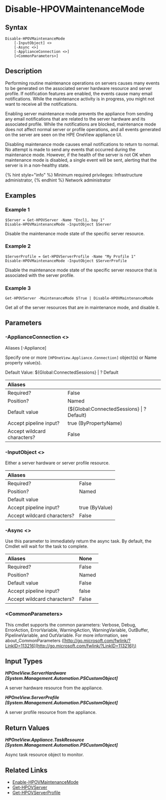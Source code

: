 ﻿---
description: Disable compute resource into maintenance mode.
---

# Disable-HPOVMaintenanceMode

## Syntax

```text
Disable-HPOVMaintenanceMode
    [-InputObject] <>
    [-Async <>]
    [-ApplianceConnection <>]
    [<CommonParameters>]
```

## Description

Performing routine maintenance operations on servers causes many events to be generated on the associated server hardware resource and server profile. If notification features are enabled, the events cause many email notifications. While the maintenance activity is in progress, you might not want to receive all the notifications.

Enabling server maintenance mode prevents the appliance from sending any email notifications that are related to the server hardware and its associated profile. While the notifications are blocked, maintenance mode does not affect normal server or profile operations, and all events generated on the server are seen on the HPE OneView appliance UI.

Disabling maintenance mode causes email notifications to return to normal. No attempt is made to send any events that occurred during the maintenance mode. However, if the health of the server is not OK when maintenance mode is disabled, a single event will be sent, alerting that the server is in a non-healthy state.

{% hint style="info" %}
Minimum required privileges: Infrastructure administrator,
{% endhint %}
 Network administrator
## Examples

###  Example 1 

```text
$Server = Get-HPOVServer -Name "Encl1, bay 1"
Disable-HPOVMaintenanceMode -InputObject $Server
```

Disable the maintenance mode state of the specific server resource.

###  Example 2 

```text
$ServerProfile = Get-HPOVServerProfile -Name "My Profile 1"
Disable-HPOVMaintenanceMode -InputObject $ServerProfile
```

Disable the maintenance mode state of the specific server resource that is associated with the server profile.

###  Example 3 

```text
Get-HPOVServer -MaintenanceMode $True | Disable-HPOVMaintenanceMode
```

Get all of the server resources that are in maintenance mode, and disable it.

## Parameters

### -ApplianceConnection &lt;&gt;

Aliases [-Appliance]

Specify one or more `[HPOneView.Appliance.Connection]` object(s) or Name property value(s).

Default Value: ${Global:ConnectedSessions} | ? Default

| Aliases |  |
| :--- | :--- |
| Required? | False |
| Position? | Named |
| Default value | (${Global:ConnectedSessions} &vert; ? Default) |
| Accept pipeline input? | true (ByPropertyName) |
| Accept wildcard characters? | False |

### -InputObject &lt;&gt;

Either a server hardware or server profile resource.

| Aliases |  |
| :--- | :--- |
| Required? | False |
| Position? | Named |
| Default value |  |
| Accept pipeline input? | true (ByValue) |
| Accept wildcard characters? | False |

### -Async &lt;&gt;

Use this parameter to immediately return the async task.  By default, the Cmdlet will wait for the task to complete.

| Aliases | None |
| :--- | :--- |
| Required? | False |
| Position? | Named |
| Default value | False |
| Accept pipeline input? | false |
| Accept wildcard characters? | False |

### &lt;CommonParameters&gt;

This cmdlet supports the common parameters: Verbose, Debug, ErrorAction, ErrorVariable, WarningAction, WarningVariable, OutBuffer, PipelineVariable, and OutVariable. For more information, see about\_CommonParameters \([http://go.microsoft.com/fwlink/?LinkID=113216](http://go.microsoft.com/fwlink/?LinkID=113216)\)

## Input Types

_**HPOneView.ServerHardware [System.Management.Automation.PSCustomObject]**_

A server hardware resource from the appliance.

_**HPOneView.ServerProfile [System.Management.Automation.PSCustomObject]**_

A server profile resource from the appliance.

## Return Values

_**HPOneView.Appliance.TaskResource [System.Management.Automation.PSCustomObject]**_

Async task resource object to monitor.

## Related Links

* [Enable-HPOVMaintenanceMode](enable-hpovmaintenancemode.md)
* [Get-HPOVServer](get-hpovserver.md)
* [Get-HPOVServerProfile](get-hpovserverprofile.md)
